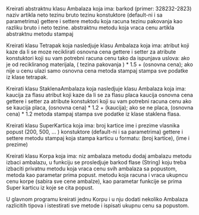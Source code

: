 
Kreirati abstraktnu klasu Ambalaza koja ima:
barkod (primer: 328232-2823)
naziv artikla
neto tezinu
bruto tezinu
konstuktore (default-ni i sa parametrima)
gettere i settere
metodu koja racuna tezinu pakovanja kao razliku bruto i neto tezine.
abstraktnu metodu koja vraca cenu artikla
abstraktnu metodu stampaj

Kreirati klasu Tetrapak koja nasledjuje klasu Ambalaza koja ima:
atribut koji kaze da li se moze reciklirati
osnovna cena
gettere i setter za atribute
konstuktori koji su vam potrebni
racuna cenu tako da ispunjava uslova:
ako je od recikliranog materijala, ( tezina pakovanja ) * 1.5 + (osnovna cena);
ako nije u cenu ulazi samo osnovna cena
metoda stampaj stampa sve podatke iz klase tetrapak.

Kreirati klasu StaklenaAmbalaza koja nasledjuje klasu Ambalaza koja ima:
kaucija za flasu
atribut koji kaze da li se za flasu placa kaucija
osnovna cena
gettere i setter za atribute
konstuktori koji su vam potrebni
racuna cenu
ako se kaucija placa, (osnovna cena) * 1.2 + (kaucija);
ako se ne placa, (osnovna cena) * 1.2
metoda stampaj stampa sve podatke iz klase staklena flasa.

Kreirati klasu SuperKartica koja ima:
broj kartice
ime i prezime vlasnika
popust (200, 500, … )
konstuktore (default-ni i sa parametrima)
gettere i settere 
metodu stampaj koja stampa karticu u formatu:
(broj kartice), (ime i prezime)

Kreirati klasu Korpa koja ima:
niz ambalaza
metodu dodaj ambalazu
metodu izbaci ambalazu, u funkciju se prosledjuje barkod flase (String) koju treba izbaciti
privatnu metodu koja vraca cenu svih ambalaza sa popustom, metoda kao parametar prima popust. 
metodu koja racuna i vraca ukupncu cenu korpe (sabira sve cene ambalze), kao parametar funkcije se prima Super karticu iz koje se cita popust.

U glavnom programu kreirati jednu Korpu i u nju dodati nekoliko Ambalaza razlicitih tipova i istestirati sve metode i ispisati ukupnu cenu sa popustom.




